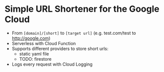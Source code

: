 # Simple URL Shortener for the Google Cloud

- From `[domain]/[short]` to `[target url]` (e.g. test.com/test to http://google.com)
- Serverless with Cloud Function
- Supports different providers to store short urls:
  -  static yaml file
  -  TODO: firestore
- Logs every request with Cloud Logging